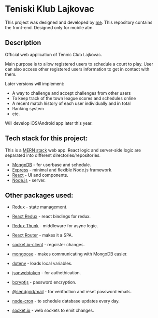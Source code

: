 # Teniski Klub Lajkovac

This project was designed and developed by [me](https://www.lukabajic.dev).
This repository contains the front-end. Designed only for mobile atm.

## Description

Official web application of Tennic Club Lajkovac.

Main purpose is to allow registered users to schedule a court to play.
User can also access other registered users information to get in contact with them.

Later versions will implement:

- A way to challenge and accept challenges from other users
- To keep track of the town league scores and schedules online
- A recent match history of each user individually and in total
- Ranking system
- etc.

Will develop iOS/Android app later this year.

## Tech stack for this project:

This is a [MERN stack](https://www.mongodb.com/mern-stack) web app.
React logic and server-side logic are separated into different directories/repositories.

- [MongoDB](https://nextjs.org/) - for userbase and schedule.
- [Express](https://nextjs.org/) - minimal and flexible Node.js framework.
- [React](https://reactjs.org/) - UI and components.
- [Node.js](https://nextjs.org/) - server.

## Other packages used:

- [Redux](https://redux.js.org/) - state management.
- [React Redux](https://react-redux.js.org/) - react bindings for redux.
- [Redux Thunk](https://github.com/reduxjs/redux-thunk) - middleware for async logic.
- [React Router](https://reactrouter.com/web) - makes it a SPA.
- [socket.io-client](https://socket.io/docs/v3/client-api/index.html) - regoister changes.

- [mongoose](https://mongoosejs.com/) - makes communicating with MongoDB easier.
- [dotenv](https://github.com/motdotla/dotenv) - loads local variables.
- [jsonwebtoken](https://jwt.io/) - for authethication.
- [bcryptjs](https://www.npmjs.com/package/bcryptjs) - password encryption.
- [@sendgrid/mail](https://sendgrid.com/) - for verifaction and reset password emails.
- [node-cron](https://www.npmjs.com/package/cron) - to schedule database updates every day.
- [socket.io](https://socket.io/) - web sockets to emit changes.
